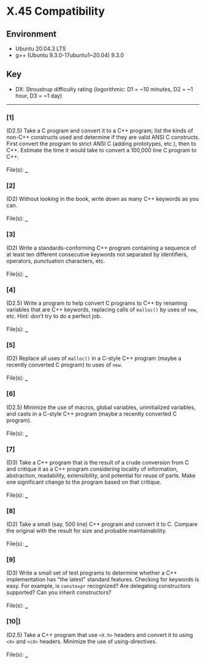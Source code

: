 # X.45 Compatibility

## Environment
- Ubuntu 20.04.3 LTS
- g++ (Ubuntu 9.3.0-17ubuntu1~20.04) 9.3.0

## Key
- DX: Stroustrup difficulty rating (logorithmic: D1 = ~10 minutes, D2 = ~1 hour, D3 = ~1 day)

---

### \[1\]
(D2.5) Take a C program and convert it to a C++ program; list the kinds of non-C++ constructs used and determine if they are valid ANSI C constructs. First convert the program to strict ANSI C (adding prototypes, etc.), then to C++. Estimate the time it would take to convert a 100,000 line C program to C++.\
\
File(s): [`_`](./)

### \[2\]
(D2) Without looking in the book, write down as many C++ keywords as you can.\
\
File(s): [`_`](./)

### \[3\]
(D2) Write a standards-conforming C++ program containing a sequence of at least ten different consecutive keywords not separated by identifiers, operators, punctuation characters, etc.\
\
File(s): [`_`](./)

### \[4\]
(D2.5) Write a program to help convert C programs to C++ by renaming variables that are C++ keywords, replacing calls of `malloc()` by uses of `new`, etc. Hint: don’t try to do a perfect job.\
\
File(s): [`_`](./)

### \[5\]
(D2) Replace all uses of `malloc()` in a C-style C++ program (maybe a recently converted C program) to uses of `new`.\
\
File(s): [`_`](./)

### \[6\]
(D2.5) Minimize the use of macros, global variables, uninitialized variables, and casts in a C-style C++ program (maybe a recently converted C program).\
\
File(s): [`_`](./)

### \[7\]
(D3) Take a C++ program that is the result of a crude conversion from C and critique it as a C++ program considering locality of information, abstraction, readability, extensibility, and potential for reuse of parts. Make one significant change to the program based on that critique.\
\
File(s): [`_`](./)

### \[8\]
(D2) Take a small (say, 500 line) C++ program and convert it to C. Compare the original with the result for size and probable maintainability.\
\
File(s): [`_`](./)

### \[9\]
(D3) Write a small set of test programs to determine whether a C++ implementation has "the latest" standard features. Checking for keywords is easy. For example, is `constexpr` recognized? Are delegating constructors supported? Can you inherit constructors?\
\
File(s): [`_`](./)

### \[10|]
(D2.5) Take a C++ program that use `<X.h>` headers and convert it to using `<X>` and `<cX>` headers. Minimize the use of using-directives.\
\
File(s): [`_`](./)
